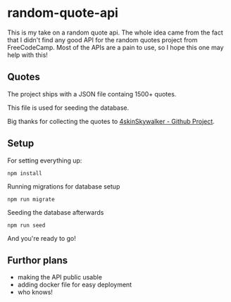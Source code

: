 # random-quote-api

This is my take on a random quote api.
The whole idea came from the fact that I didn't find any good API for the random quotes project from FreeCodeCamp.
Most of the APIs are a pain to use, so I hope this one may help with this!

## Quotes
The project ships with a JSON file containg 1500+ quotes.

This file is used for seeding the database.

Big thanks for collecting the quotes to [4skinSkywalker - Github Project](https://github.com/4skinSkywalker/Database-Quotes-JSON).


## Setup

For setting everything up:

```
npm install
```

Running migrations for database setup
```
npm run migrate
```

Seeding the database afterwards
```
npm run seed
```
And you're ready to go!


## Furthor plans

* making the API public usable 
* adding docker file for easy deployment
* who knows!